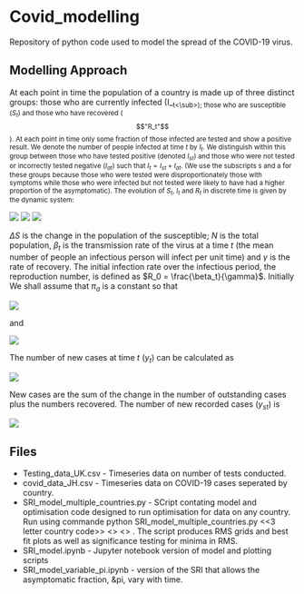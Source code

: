 # Covid_modelling
Repository of python code used to model the spread of the COVID-19 virus.

## Modelling Approach
At each point in time the population of a country is made up of three distinct groups: those who are currently infected (I_<sub>t<\sub>); those who are susceptible ($S_t$) and those who have recovered ($$"R_t"$$). At each point in time only some fraction of those infected are tested and show a positive result. We denote the number of people infected at time $t$ by $I_t$. We distinguish within this group between those who have tested positive (denoted $I_{st}$) and those who were not tested or incorrectly tested negative ($I_{at}$)  such that $I_t=I_{st}+I_{at}$. (We use the subscripts s and a for these groups because those who were tested were disproportionately those with symptoms while those who were infected but not tested were likely to have had a higher proportion of the asymptomatic). The evolution of $S_t$, $I_t$ and $R_t$ in discrete time is given by the dynamic system:

<img src="https://render.githubusercontent.com/render/math?math=\Delta S_t = - \beta_t I_{t-1}\frac{S_{t-1}}{N}">

<img src="https://render.githubusercontent.com/render/math?math=\Delta R_t = \gamma I_{t-1}">

<img src="https://render.githubusercontent.com/render/math?math=\Delta I_t = \beta_t  I_{t-1} \frac{S_{t-1}}{N} - \gamma I_{t-1},">

$\Delta S$ is the change in the population of the susceptible; $N$ is the total population, $\beta_t$ is the transmission rate of the virus at a time $t$ (the mean number of people an infectious person will infect per unit time) and $\gamma$ is the rate of recovery. The initial infection rate over the infectious period, the reproduction number, is defined as $R_0 = \frac{\beta_t}{\gamma}$. Initially We shall assume that $\pi_a$ is a constant so that

<img src="https://render.githubusercontent.com/render/math?math=I_{st} = (1 - \pi_a) I_t">

and

<img src="https://render.githubusercontent.com/render/math?math=I_{at} = \pi_a I_t.">

The number of new cases at time $t$ ($y_t$) can be calculated as 

<img src="https://render.githubusercontent.com/render/math?math=y_{t} = \Delta I_t + \gamma I_{t-1}.">

New cases are the sum of the change in the number of outstanding cases plus the numbers recovered. The number of new recorded cases ($y_{st}$) is

<img src="https://render.githubusercontent.com/render/math?math=y_{st} = (1 - \pi_a) (\Delta I_t + \gamma I_{t-1}) = (1 - \pi_a) \bigg(\beta_t I_{t-1} \frac{S_{t-1}}{N}\bigg).">

## Files

- Testing_data_UK.csv - Timeseries data on number of tests conducted.
- covid_data_JH.csv - Timeseries data on COVID-19 cases seperated by country.
- SRI_model_multiple_countries.py - SCript contating model and optimisation code designed to run optimisation for data on any country. Run using commande python SRI_model_multiple_countries.py <<3 letter country code>> <<numeric date of countries lockdown>> <<population of country>> . The script produces RMS grids and best fit plots as well as significance testing for minima in RMS.
- SRI_model.ipynb - Jupyter notebook version of model and plotting scripts
- SRI_model_variable_pi.ipynb - version of the SRI that allows the asymptomatic fraction, &pi, vary with time.
  
  
 
